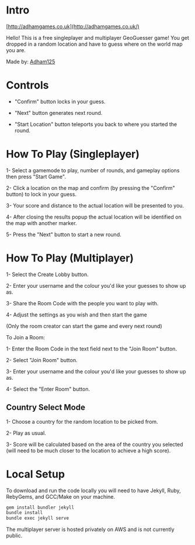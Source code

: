 # Intro

[http://adhamgames.co.uk](http://adhamgames.co.uk/)

Hello!
This is a free singleplayer and multiplayer GeoGuesser game! You get dropped in a random location and have to guess where on the world map you are.

Made by: [Adham125](https://github.com/Adham125)

# Controls

- "Confirm" button locks in your guess.

- "Next" button generates next round.

- "Start Location" button teleports you back to where you started the round.
  
# How To Play (Singleplayer)

1- Select a gamemode to play, number of rounds, and gameplay options then press "Start Game".

2- Click a location on the map and confirm (by pressing the "Confirm" button) to lock in your guess.

3- Your score and distance to the actual location will be presented to you.

4- After closing the results popup the actual location will be identified on the map with another marker.

5- Press the "Next" button to start a new round.

# How To Play (Multiplayer)

1- Select the Create Lobby button.

2- Enter your username and the colour you'd like your guesses to show up as.

3- Share the Room Code with the people you want to play with.

4- Adjust the settings as you wish and then start the game

  (Only the room creator can start the game and every next round)

To Join a Room:

1- Enter the Room Code in the text field next to the "Join Room" button.

2- Select "Join Room" button.

3- Enter your username and the colour you'd like your guesses to show up as.

4- Select the "Enter Room" button.


## Country Select Mode
1- Choose a country for the random location to be picked from.

2- Play as usual.

3- Score will be calculated based on the area of the country you selected (will need to be much closer to the location to achieve a high score).

# Local Setup

To download and run the code locally you will need to have <!-- [npm](https://nodejs.org/en/download) -->Jekyll, Ruby, RebyGems, and GCC/Make on your machine.

```sh
gem install bundler jekyll
bundle install
bundle exec jekyll serve 
```

The multiplayer server is hosted privately on AWS and is not currently public.
